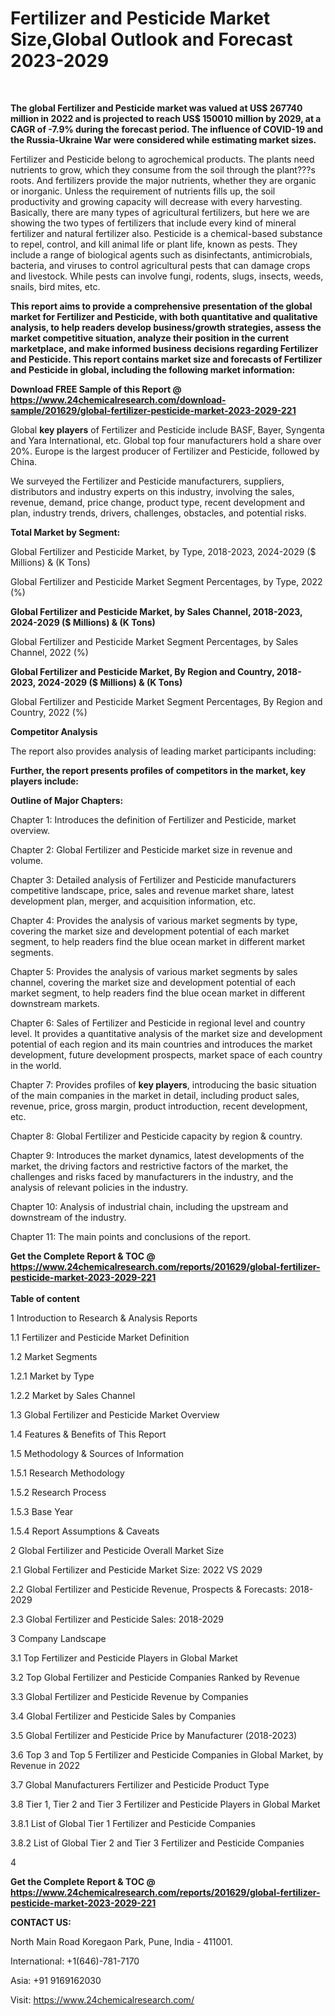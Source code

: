 <h1>Fertilizer and Pesticide Market Size,Global Outlook and Forecast 2023-2029</h1><br/><p><strong>The global Fertilizer and Pesticide market was valued at US$ 267740 million in 2022 and is projected to reach US$ 150010 million by 2029, at a <strong>CAGR</strong> of -7.9% during the forecast period. The influence of COVID-19 and the Russia-Ukraine War were considered while estimating market sizes.</strong></p><p>Fertilizer and Pesticide belong to agrochemical products. The plants need nutrients to grow, which they consume from the soil through the plant???s roots. And fertilizers provide the major nutrients, whether they are organic or inorganic. Unless the requirement of nutrients fills up, the soil productivity and growing capacity will decrease with every harvesting. Basically, there are many types of agricultural fertilizers, but here we are showing the two types of fertilizers that include every kind of mineral fertilizer and natural fertilizer also. Pesticide is a chemical-based substance to repel, control, and kill animal life or plant life, known as pests. They include a range of biological agents such as disinfectants, antimicrobials, bacteria, and viruses to control agricultural pests that can damage crops and livestock. While pests can involve fungi, rodents, slugs, insects, weeds, snails, bird mites, etc.</p><p><strong>This report aims to provide a comprehensive presentation of the global market for Fertilizer and Pesticide, with both quantitative and qualitative analysis, to help readers develop business/growth strategies, assess the market competitive situation, analyze their position in the current marketplace, and make informed business decisions regarding Fertilizer and Pesticide. This report contains market size and forecasts of Fertilizer and Pesticide in global, including the following market information:</strong></p><div><b>Download FREE Sample of this Report @ <a href="https://www.24chemicalresearch.com/download-sample/201629/global-fertilizer-pesticide-market-2023-2029-221">https://www.24chemicalresearch.com/download-sample/201629/global-fertilizer-pesticide-market-2023-2029-221</a></b></div><p>Global <strong>key players</strong> of Fertilizer and Pesticide include BASF, Bayer, Syngenta and Yara International, etc. Global top four manufacturers hold a share over 20%. Europe is the largest producer of Fertilizer and Pesticide, followed by China.</p><p>We surveyed the Fertilizer and Pesticide manufacturers, suppliers, distributors and industry experts on this industry, involving the sales, revenue, demand, price change, product type, recent development and plan, industry trends, drivers, challenges, obstacles, and potential risks.</p><p><strong>Total Market by Segment:</strong></p><p>Global Fertilizer and Pesticide Market, by Type, 2018-2023, 2024-2029 ($ Millions) & (K Tons)</p><p>Global Fertilizer and Pesticide Market Segment Percentages, by Type, 2022 (%)</p><p><strong>Global Fertilizer and Pesticide Market, by Sales Channel, 2018-2023, 2024-2029 ($ Millions) & (K Tons)</strong></p><p>Global Fertilizer and Pesticide Market Segment Percentages, by Sales Channel, 2022 (%)</p><p><strong>Global Fertilizer and Pesticide Market, By Region and Country, 2018-2023, 2024-2029 ($ Millions) & (K Tons)</strong></p><p>Global Fertilizer and Pesticide Market Segment Percentages, By Region and Country, 2022 (%)</p><p><strong>Competitor Analysis</strong></p><p>The report also provides analysis of leading market participants including:</p><p><strong>Further, the report presents profiles of competitors in the market, <strong>key players</strong> include:</strong></p><p><strong>Outline of Major Chapters:</strong></p><p>Chapter 1: Introduces the definition of Fertilizer and Pesticide, market overview.</p><p>Chapter 2: Global Fertilizer and Pesticide market size in revenue and volume.</p><p>Chapter 3: Detailed analysis of Fertilizer and Pesticide manufacturers competitive landscape, price, sales and revenue market share, latest development plan, merger, and acquisition information, etc.</p><p>Chapter 4: Provides the analysis of various market segments by type, covering the market size and development potential of each market segment, to help readers find the blue ocean market in different market segments.</p><p>Chapter 5: Provides the analysis of various market segments by sales channel, covering the market size and development potential of each market segment, to help readers find the blue ocean market in different downstream markets.</p><p>Chapter 6: Sales of Fertilizer and Pesticide in regional level and country level. It provides a quantitative analysis of the market size and development potential of each region and its main countries and introduces the market development, future development prospects, market space of each country in the world.</p><p>Chapter 7: Provides profiles of <strong>key players</strong>, introducing the basic situation of the main companies in the market in detail, including product sales, revenue, price, gross margin, product introduction, recent development, etc.</p><p>Chapter 8: Global Fertilizer and Pesticide capacity by region & country.</p><p>Chapter 9: Introduces the market dynamics, latest developments of the market, the driving factors and restrictive factors of the market, the challenges and risks faced by manufacturers in the industry, and the analysis of relevant policies in the industry.</p><p>Chapter 10: Analysis of industrial chain, including the upstream and downstream of the industry.</p><p>Chapter 11: The main points and conclusions of the report.</p><div><b>Get the Complete Report & TOC @ <a href="https://www.24chemicalresearch.com/reports/201629/global-fertilizer-pesticide-market-2023-2029-221">https://www.24chemicalresearch.com/reports/201629/global-fertilizer-pesticide-market-2023-2029-221</a></b></div><br><b>Table of content</b><p>1 Introduction to Research & Analysis Reports<br />
 
  1.1 Fertilizer and Pesticide Market Definition<br />
 
  1.2 Market Segments<br />
 
  1.2.1 Market by Type<br />
 
  1.2.2 Market by Sales Channel<br />
 
  1.3 Global Fertilizer and Pesticide Market Overview<br />
 
  1.4 Features & Benefits of This Report<br />
 
  1.5 Methodology & Sources of Information<br />
 
  1.5.1 Research Methodology<br />
 
  1.5.2 Research Process<br />
 
  1.5.3 Base Year<br />
 
  1.5.4 Report Assumptions & Caveats<br />
 
 2 Global Fertilizer and Pesticide Overall Market Size<br />
 
  2.1 Global Fertilizer and Pesticide Market Size: 2022 VS 2029<br />
 
  2.2 Global Fertilizer and Pesticide Revenue, Prospects & Forecasts: 2018-2029<br />
 
  2.3 Global Fertilizer and Pesticide Sales: 2018-2029<br />
 
 3 Company Landscape<br />
 
  3.1 Top Fertilizer and Pesticide Players in Global Market<br />
 
  3.2 Top Global Fertilizer and Pesticide Companies Ranked by Revenue<br />
 
  3.3 Global Fertilizer and Pesticide Revenue by Companies<br />
 
  3.4 Global Fertilizer and Pesticide Sales by Companies<br />
 
  3.5 Global Fertilizer and Pesticide Price by Manufacturer (2018-2023)<br />
 
  3.6 Top 3 and Top 5 Fertilizer and Pesticide Companies in Global Market, by Revenue in 2022<br />
 
  3.7 Global Manufacturers Fertilizer and Pesticide Product Type<br />
 
  3.8 Tier 1, Tier 2 and Tier 3 Fertilizer and Pesticide Players in Global Market<br />
 
  3.8.1 List of Global Tier 1 Fertilizer and Pesticide Companies<br />
 
  3.8.2 List of Global Tier 2 and Tier 3 Fertilizer and Pesticide Companies<br />
 
 4<br><div><b>Get the Complete Report & TOC @ <a href="https://www.24chemicalresearch.com/reports/201629/global-fertilizer-pesticide-market-2023-2029-221">https://www.24chemicalresearch.com/reports/201629/global-fertilizer-pesticide-market-2023-2029-221</a></b></div></p>
 
 <b>CONTACT US:</b><br>
 
 North Main Road Koregaon Park, Pune, India - 411001.<br/>
 
 International: +1(646)-781-7170<br/>
 
 Asia: +91 9169162030<br/>
 
 Visit: <a href="https://www.24chemicalresearch.com/">https://www.24chemicalresearch.com/</a>
 
 <br>